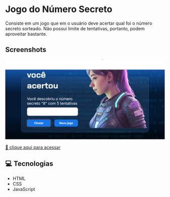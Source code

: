 
# Jogo do Número Secreto

Consiste em um jogo que em o usuário deve acertar qual foi o número secreto sorteado. Não possui limite de tentativas, portanto, podem aproveitar bastante.


## Screenshots
![App Screenshot](./.github/foto.png)

[🔗 clique aqui para acessar](https://jogo-do-numero-secreto-eight-tau.vercel.app/)

## 💻 Tecnologias

* HTML
* CSS
* JavaScript


